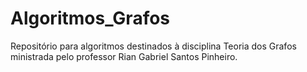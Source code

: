 # Algoritmos_Grafos
Repositório para algoritmos destinados à disciplina Teoria dos Grafos ministrada pelo professor Rian Gabriel Santos Pinheiro.
